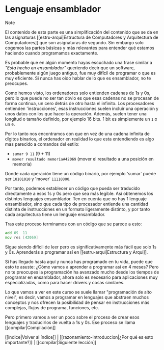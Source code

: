 # Lenguaje ensamblador
> [!NOTE]
> El contenido de esta parte es una simplificación del contenido que se da en las asignaturas [[estru-arqui|Estructura de Computadores y Arquitectura de Computadores]] que son asignaturas de segundo. Sin embargo solo cogemos las partes básicas y más relevantes para entender qué estamos haciendo cuando programamos exactamente.

Es probable que en algún momento hayas escuchado una frase similar a _"Esta hecho en ensamblador"_ queriendo decir que un software, probablemente algún juego antiguo, fue muy difícil de programar o que es muy eficiente. Si nunca has oído hablar de lo que es ensamblador, no te preocupes.

Como hemos visto, los ordenadores solo entienden cadenas de 1s y 0s, pero lo que puede no ser tan obvio es que esas cadenas no se procesan de forma continua, un cero detrás de otro hasta el infinito. Los procesadores entienden 'instrucciones', esas instrucciones suelen incluir una operación y unos datos con los que hacer la operación. Además, suelen tener una longitud o tamaño definido, por ejemplo 16 bits. 1 bit es simplemente un `1` o un `0`.

Por lo tanto nos encontramos con que en vez de una cadena infinita de dígitos binarios, el ordenador en realidad lo que esta entendiendo es algo mas parecido a comandos del estilo:
- `sumar 9 11` (9 + 11)
- `mover resultado memoria#42069` (mover el resultado a una posición en memoria)

Donde cada operación tiene un código binario, por ejemplo 'sumar' puede ser `10101010` y 'mover' `11110000`.

Por tanto, podemos establecer un código que pueda ser traducido directamente a esos 1s y 0s pero que sea más legible. Así obtenemos los distintos lenguajes ensamblador. Ten en cuenta que no hay 1 lenguaje ensamblador, sino que cada tipo de procesador entiende una cantidad distinta de instrucciones en un formato ligeramente distinto, y por tanto cada arquitectura tiene un lenguaje ensamblador.

Tras este proceso terminamos con un código que se parece a esto:

```asm
add 09  11
mov res [42069]
```

Sigue siendo difícil de leer pero es significativamente más fácil que solo 1s y 0s. Aprenderás a programar así en [[estru-arqui|Estructura y Arqui]].

Si has llegado hasta aquí y nunca has programado en tu vida, puede que esto te asuste: ¿Cómo vamos a aprender a programar así en 4 meses? Pero no te preocupes la programación ha avanzado mucho desde los tiempos de programar en ensamblador, ahora solo es necesario para aplicaciones muy especializadas, como para hacer drivers y cosas similares.

Lo que vamos a ver en este curso se suele llamar "programación de alto nivel", es decir, vamos a programar en lenguajes que abstraen muchos conceptos y nos ofrecen la posibilidad de pensar en instrucciones más complejas, flujos de programa, funciones, etc.

Pero primero vamos a ver un poco sobre el proceso de crear esos lenguajes y traducirlos de vuelta a 1s y 0s. Ese proceso se llama [[compilar|Compilación]]

[[indice|Volver al índice]] | [[razonamiento-introduccion|¿Por qué es esto importante?]] | [[compilar|Siguiente lección]]
